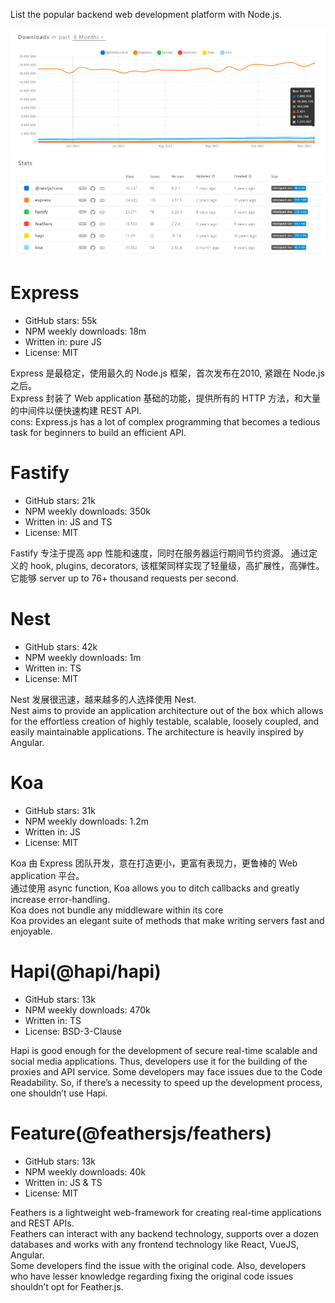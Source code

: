List the popular backend web development platform with Node.js.

![](./images/npm-trend-download.png)
![](./images/npm-trend-stats.png)
# Express
* GitHub stars: 55k
* NPM weekly downloads: 18m
* Written in: pure JS
* License: MIT

Express 是最稳定，使用最久的 Node.js 框架，首次发布在2010, 紧跟在 Node.js 之后。  
Express 封装了 Web application 基础的功能，提供所有的 HTTP 方法，和大量的中间件以便快速构建 REST API.  
cons: Express.js has a lot of complex programming that becomes a tedious task for beginners to build an efficient API.

# Fastify
* GitHub stars: 21k
* NPM weekly downloads: 350k
* Written in: JS and TS
* License: MIT

Fastify 专注于提高 app 性能和速度，同时在服务器运行期间节约资源。 
通过定义的 hook, plugins, decorators, 该框架同样实现了轻量级，高扩展性，高弹性。 它能够 server up to 76+ thousand requests per second.

# Nest
* GitHub stars: 42k
* NPM weekly downloads: 1m
* Written in: TS
* License: MIT

Nest 发展很迅速，越来越多的人选择使用 Nest.  
Nest aims to provide an application architecture out of the box which allows for the effortless creation of highly testable, scalable, loosely coupled, and easily maintainable applications. The architecture is heavily inspired by Angular. 

# Koa
* GitHub stars: 31k
* NPM weekly downloads: 1.2m
* Written in: JS
* License: MIT

Koa 由 Express 团队开发，意在打造更小，更富有表现力，更鲁棒的 Web application 平台。  
通过使用 async function, Koa allows you to ditch callbacks and greatly increase error-handling.  
Koa does not bundle any middleware within its core  
Koa provides an elegant suite of methods that make writing servers fast and enjoyable.

# Hapi(@hapi/hapi)
* GitHub stars: 13k
* NPM weekly downloads: 470k
* Written in: TS
* License: BSD-3-Clause

Hapi is good enough for the development of secure real-time scalable and social media applications. Thus, developers use it for the building of the proxies and API service. 
Some developers may face issues due to the Code Readability. So, if there’s a necessity to speed up the development process, one shouldn’t use Hapi.

# Feature(@feathersjs/feathers)
* GitHub stars: 13k
* NPM weekly downloads: 40k
* Written in: JS & TS
* License: MIT

Feathers is a lightweight web-framework for creating real-time applications and REST APIs.  
Feathers can interact with any backend technology, supports over a dozen databases and works with any frontend technology like React, VueJS, Angular.  
Some developers find the issue with the original code. Also, developers who have lesser knowledge regarding fixing the original code issues shouldn’t opt for Feather.js.